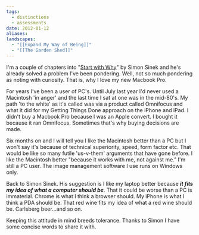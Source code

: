 ```yaml
---
tags:
  - distinctions
  - assessments
date: 2012-01-12
aliases: 
landscapes:
  - "[[Expand My Way of Being]]"
  - "[[The Garden Shed]]"
---
```

I'm a couple of chapters into "[Start with Why](https://www.goodreads.com/book/show/7108725-start-with-why)" by Simon Sinek and he's already solved a problem I've been pondering. Well, not so much pondering as noting with curiosity. That is, why I love my new Macbook Pro.

For years I've been a user of PC's. Until July last year I'd never used a Macintosh 'in anger' and the last time I sat at one was in the mid-80's. My path 'to the white' as it's called was via a product called Omnifocus and what it did for my Getting Things Done approach on the iPhone and iPad. I didn't buy a Macbook Pro because I was an Apple convert. I bought it because it ran Omnifocus. Sometimes that's why buying decisions are made.

Six months on and I will tell you I like the Macintosh better than a PC but I won't say it's because of technical superiority, speed, form factor etc. That would be like so many futile 'us-v-them' arguments that have gone before. I like the Macintosh better "because it works with me, not against me." I'm still a PC user. The image management software I use runs on Windows only.

Back to Simon Sinek. His suggestion is I like my laptop better because ***it fits my idea of what a computer should be***. That it could be worse than a PC is immaterial. Chrome is what I think a browser should. My iPhone is what I think a PDA should be. That red wine fits my idea of what a red wine should be. Carlsberg beer...and so on.

Keeping this attitude in mind breeds tolerance. Thanks to Simon I have some concise words to share it with.
